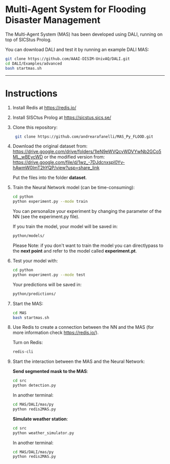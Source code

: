 # Multi-Agent System for Flooding Disaster Management

The Multi-Agent System (MAS) has been developed using DALI, running on top of SICStus Prolog. 

You can download DALI and test it by running an example DALI MAS:
```sh
git clone https://github.com/AAAI-DISIM-UnivAQ/DALI.git
cd DALI/Examples/advanced
bash startmas.sh
```
-------------------------------------------------------------------------------------
# Instructions

1. Install Redis at https://redis.io/
2. Install SISCtus Prolog at https://sicstus.sics.se/
3. Clone this repository: 
   ```sh
    git clone https://github.com/andrearafanelli/MAS_Py_FLOOD.git
   ```
4. Download the original dataset from:  https://drive.google.com/drive/folders/1leN9eWVQcvWDVYwNb2GCo5ML_wBEycWD or the modified version from: https://drive.google.com/file/d/1wz_-7DJdcnxspI0Yv-hAwmW0ImT2hYQP/view?usp=share_link

   Put the files into the folder **dataset**.

5. Train the Neural Network model (can be time-consuming):
   ```sh
   cd python
   python experiment.py --mode train
   ```
   You can personalize your experiment by changing the parameter of the NN (see the experiment.py file).

   If you train the model, your model will be saved in:
   ```sh
   python/models/ 
   ```
   Please Note: if you don't want to train the model you can directlypass to the **next point** and refer to the model called **experiment.pt**.

6. Test your model with:
   ```sh
   cd python
   python experiment.py --mode test
   ```
   Your predictions will be saved in:
   ```sh
   python/predictions/ 
   ```

7. Start the MAS:

   ```sh
   cd MAS
   bash startmas.sh 
   ```
  
8. Use Redis to create a connection between the NN and the MAS (for more information check https://redis.io/).

   Turn on Redis:
   ```sh
   redis-cli
   ```
9. Start the interaction between the MAS and the Neural Network: 

   **Send segmented mask to the MAS**:

    ```sh
    cd src
    python detection.py 
    ```
    In another terminal:

     ```sh
     cd MAS/DALI/mas/py
     python redis2MAS.py 
     ```

   **Simulate weather station**: 

     ```sh
     cd src
     python weather_simulator.py 
     ```

     In another terminal:

     ```sh
     cd MAS/DALI/mas/py
     python redis2MAS.py 
     ```

 

